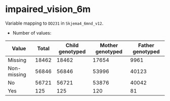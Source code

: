 # impaired_vision_6m
Variable mapping to `DD231` in `Skjema4_6mnd_v12`.
- Number of values:

| Value | Total | Child genotyped | Mother genotyped | Father genotyped |
| ----- | ----- | --------------- | ---------------- | ---------------- |
| Missing | 18462 | 18462 | 17654 | 9961 |
| Non-missing | 56846 | 56846 | 53996 | 40123 |
| No | 56721 | 56721 | 53876 |40042 |
| Yes | 125 | 125 | 120 |81 |



